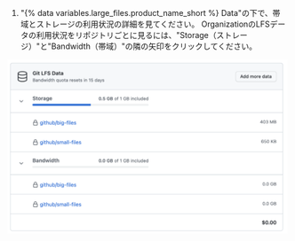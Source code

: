 1. "{% data variables.large_files.product_name_short %} Data"の下で、帯域とストレージの利用状況の詳細を見てください。 OrganizationのLFSデータの利用状況をリポジトリごとに見るには、"Storage（ストレージ）"と"Bandwidth（帯域）"の隣の矢印をクリックしてください。

  ![Git LFSのデータ利用状況の詳細](/assets/images/help/billing/lfs-data.png)
